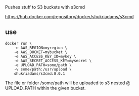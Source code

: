 Pushes stuff to S3 buckets with s3cmd

https://hub.docker.com/repository/docker/shukriadams/s3cmd

## use

    docker run \
        -e AWS_REGION=myregion \ 
        -e AWS_BUCKET=mybucket \ 
        -e AWS_ACCESS_KEY_ID=mykey \
        -e AWS_SECRET_ACCESS_KEY=mysecret \ 
        -e UPLOAD_PATH=some/path \
        -v some/path:/usr/upload \
        shukriadams/s3cmd:0.0.1
        
The file or folder /some/path will be uploaded to s3 nested @ UPLOAD_PATH within the given bucket.
